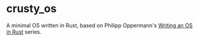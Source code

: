 crusty_os
=========

A minimal OS written in Rust, based on Philipp Oppermann's [Writing an OS in
Rust][rust-os-blog] series.

[rust-os-blog]: https://os.phil-opp.com/